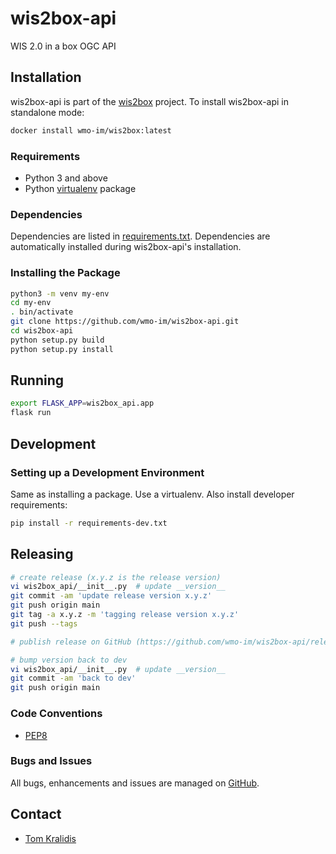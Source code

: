 # wis2box-api

WIS 2.0 in a box OGC API

## Installation

wis2box-api is part of the [wis2box](https://docs.wis2box.wis.wmo.int) project.  To
install wis2box-api in standalone mode:

```bash
docker install wmo-im/wis2box:latest
```

### Requirements

* Python 3 and above
* Python [virtualenv](https://virtualenv.pypa.io/) package

### Dependencies

Dependencies are listed in [requirements.txt](requirements.txt). Dependencies
are automatically installed during wis2box-api's installation.

### Installing the Package

```bash
python3 -m venv my-env
cd my-env
. bin/activate
git clone https://github.com/wmo-im/wis2box-api.git
cd wis2box-api
python setup.py build
python setup.py install
```

## Running

```bash
export FLASK_APP=wis2box_api.app
flask run
```

## Development

### Setting up a Development Environment

Same as installing a package.  Use a virtualenv.  Also install developer
requirements:

```bash
pip install -r requirements-dev.txt
```

## Releasing

```bash
# create release (x.y.z is the release version)
vi wis2box_api/__init__.py  # update __version__
git commit -am 'update release version x.y.z'
git push origin main
git tag -a x.y.z -m 'tagging release version x.y.z'
git push --tags

# publish release on GitHub (https://github.com/wmo-im/wis2box-api/releases/new)

# bump version back to dev
vi wis2box_api/__init__.py  # update __version__
git commit -am 'back to dev'
git push origin main
```

### Code Conventions

* [PEP8](https://www.python.org/dev/peps/pep-0008)

### Bugs and Issues

All bugs, enhancements and issues are managed on [GitHub](https://github.com/wmo-im/wis2box-api/issues).

## Contact

* [Tom Kralidis](https://github.com/tomkralidis)
